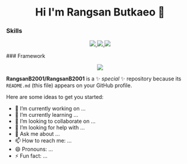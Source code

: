 ### <h1 align="center">Hi I'm Rangsan Butkaeo 👋</h1> 


### Skills
<p align="center">
  <a href="https://skillicons.dev">
    <img src="https://skillicons.dev/icons?i=java,php,js,c,cs,go" />
  </a>
   <a href="https://skillicons.dev">
    <img src="https://skillicons.dev/icons?i=go" />
  </a>
   <a href="https://skillicons.dev">
    <img src="https://skillicons.dev/icons?i=git,github,docker,figma,jenkins" />
  </a>
</p>
### Framework
<p align="center">
  <a href="https://skillicons.dev">
    <img src="https://skillicons.dev/icons?i=bootstrap,dotnet,react,nodejs" />
  </a>
</p>

**RangsanB2001/RangsanB2001** is a ✨ _special_ ✨ repository because its `README.md` (this file) appears on your GitHub profile.
 
Here are some ideas to get you started:

- 🔭 I’m currently working on ...
- 🌱 I’m currently learning ...
- 👯 I’m looking to collaborate on ...
- 🤔 I’m looking for help with ...
- 💬 Ask me about ...
- 📫 How to reach me: ...
- 😄 Pronouns: ...
- ⚡ Fun fact: ...

